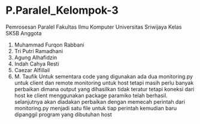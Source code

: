 # P.Paralel_Kelompok-3
Pemrosesan Paralel
Fakultas Ilmu Komputer
Universitas Sriwijaya
Kelas SK5B
Anggota
1. Muhammad Furqon Rabbani
2. Tri Putri Ramadhani
3. Agung Alhafidzin
4. Indah Cahya Resti
5. Caezar Alfillail
6. M. Taufik
Untuk sementara code yang digunakan ada dua monitoring.py untuk client dan remote monitoring untuk host
tetapi masih perlu banyak perbaikan dimana output yang dihasilkan tidak teratur tetapi koneksi dari
host ke client menggunakan package paramiko telah berhasil. selanjutnya akan diadakan perbaikan dengan
memecah perintah dari monitoring.py menjadi satu file untuk tiap perintah kemudian baru dipanggil program yang dibutuhan host

